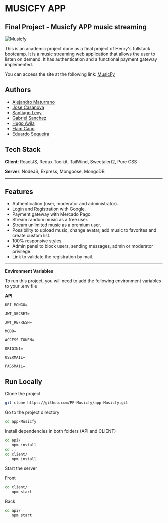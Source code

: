 # MUSICFY APP
## Final Project - Musicfy APP music streaming

![Musicfy](https://res.cloudinary.com/dyj81r2fi/image/upload/c_scale,w_700/v1663264947/Captura_desde_2022-09-15_15-00-20_u3rrff.png)


This is an academic project done as a final project of Henry's fullstack bootcamp. It is a music streaming web application that allows the user to listen on demand. It has authentication and a functional payment gateway implemented.

You can access the site at the following link: [MusicFy](https://app-musicfy.vercel.app/)

## Authors
- [Alejandro Maturrano](https://www.linkedin.com/in/tm10ymhp/)
- [Jose Casanova](https://www.linkedin.com/in/jacasanova98/)
- [Santiago Levy](https://www.linkedin.com/in/santiago-levy-dev/)
- [Gabriel Sanchez](https://www.linkedin.com/in/gabriel-sanchez-0591a723a/)
- [Hugo Avila](https://www.linkedin.com/in/devhugoavila/)
- [Elam Cano](https://www.linkedin.com/in/elam-cano-bb0419239/)
- [Eduardo Sequeira](https://www.linkedin.com/in/eduardo-sequeira-4502bb244/)

## Tech Stack
**Client**: ReactJS, Redux Toolkit, TailWind, Sweetalert2, Pure CSS

**Server**: NodeJS, Express, Mongoose, MongoDB

---

## Features
- Authentication (user, moderator and administrator).
- Login and Registration with Google.
- Payment gateway with Mercado Pago.
- Stream random music as a free user.
- Stream unlimited music as a premium user.
- Possibility to upload music, change avatar, add music to favorites and create custom list.
- 100% responsive styles.
- Admin panel to block users, sending messages, admin or moderator privilege.
- Link to validate the registration by mail.

---

**Environment Variables**

To run this project, you will need to add the following environment variables to your .env file

**API**

`URI_MONGO=`

`JWT_SECRET=`

`JWT_REFRESH=`

`MODO=`

`ACCESS_TOKEN=`

`ORIGIN1=`

`USERMAIL=`

`PASSMAIL=`


## Run Locally

Clone the project

```bash
git clone https://github.com/PF-Musicfy/app-Musicfy.git
```

Go to the project directory

```bash
cd app-Musicfy
```

Install dependencies in both folders (API and CLIENT)

```bash
cd api/
   npm install
cd ..
cd client/
   npm install
```

Start the server

Front
```bash
cd client/
   npm start
```
Back
```bash
cd api/
   npm start
```